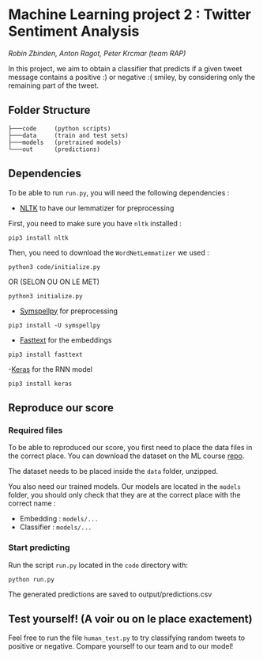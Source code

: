 # Machine Learning project 2 : Twitter Sentiment Analysis
_Robin Zbinden, Anton Ragot, Peter Krcmar (team RAP)_

In this project, we aim to obtain a classifier that predicts if a given tweet message contains a positive :) or negative :( smiley, by considering only the remaining part of the tweet.

## Folder Structure

```
├───code     (python scripts)
├───data     (train and test sets)
├───models   (pretrained models)
└───out      (predictions)

```

## Dependencies

To be able to run `run.py`, you will need the following dependencies :

 - [NLTK](https://www.nltk.org/) to have our lemmatizer for preprocessing
 
 First, you need to make sure you have `nltk` installed :
 ```
 pip3 install nltk
 ```
 Then, you need to download the `WordNetLemmatizer` we used :
 ```
 python3 code/initialize.py
 ```
 OR  (SELON OU ON LE MET)
  ```
 python3 initialize.py
 ```
  
 - [Symspellpy](https://pypi.org/project/symspellpy/) for preprocessing
 ```
 pip3 install -U symspellpy
 ```
 
 - [Fasttext](https://fasttext.cc/) for the embeddings
 ```
 pip3 install fasttext
 ```
 
-[Keras](https://keras.io/) for the RNN model
```
pip3 install keras
```

## Reproduce our score

### Required files

To be able to reproduced our score, you first need to place the data files in the correct place. You can download the dataset on the ML course [repo](https://github.com/epfml/ML_course/tree/master/projects/project2/project_text_classification/Datasets).

The dataset needs to be placed inside the `data` folder, unzipped.

You also need our trained models. Our models are located in the `models` folder, you should only check that they are at the correct place with the correct name :
- Embedding : `models/...`
- Classifier : `models/...`

### Start predicting

Run the script `run.py` located in the `code` directory with: 

```python run.py```

The generated predictions are saved to output/predictions.csv


## Test yourself! (A voir ou on le place exactement)

Feel free to run the file `human_test.py` to try classifying random tweets to positive or negative. Compare yourself to our team and to our model!
